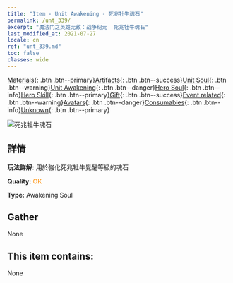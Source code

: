 ```yaml
---
title: "Item - Unit Awakening - 死兆牡牛魂石"
permalink: /unt_339/
excerpt: "魔法门之英雄无敌：战争纪元  死兆牡牛魂石"
last_modified_at: 2021-07-27
locale: cn
ref: "unt_339.md"
toc: false
classes: wide
---
```

 [Materials](/ItemsCN/){: .btn .btn--primary}[Artifacts](/ItemsCN/Artifacts/){: .btn .btn--success}[Unit Soul](/ItemsCN/UnitSoul/){: .btn .btn--warning}[Unit Awakening](/ItemsCN/UnitAwakening/){: .btn .btn--danger}[Hero Soul](/ItemsCN/HeroSoul/){: .btn .btn--info}[Hero Skill](/ItemsCN/HeroSkill/){: .btn .btn--primary}[Gift](/ItemsCN/Gift/){: .btn .btn--success}[Event related](/ItemsCN/Events/){: .btn .btn--warning}[Avatars](/ItemsCN/Avatars/){: .btn .btn--danger}[Consumables](/ItemsCN/Consumables/){: .btn .btn--info}[Unknown](/ItemsCN/Unknown/){: .btn .btn--primary}

 ![死兆牡牛魂石](/images/u/tia_manniu.jpg)

## 詳情
 **玩法詳解:** 用於強化死兆牡牛覺醒等級的魂石

 **Quality:** <span style="color: #FF8C00">OK</span>

 **Type:** Awakening Soul

## Gather

  None

## This item contains:

  None

